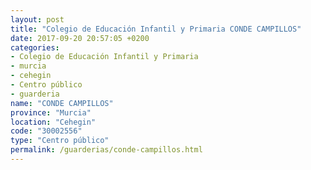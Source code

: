 ```yaml
---
layout: post
title: "Colegio de Educación Infantil y Primaria CONDE CAMPILLOS"
date: 2017-09-20 20:57:05 +0200
categories:
- Colegio de Educación Infantil y Primaria
- murcia
- cehegin
- Centro público
- guarderia
name: "CONDE CAMPILLOS"
province: "Murcia"
location: "Cehegin"
code: "30002556"
type: "Centro público"
permalink: /guarderias/conde-campillos.html
---
```

